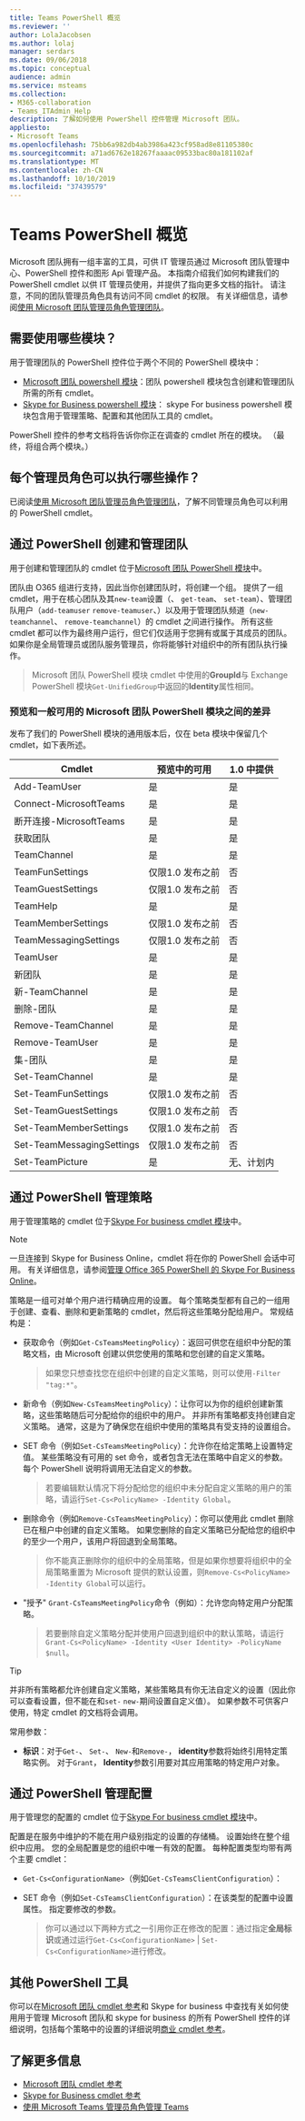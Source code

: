 ```yaml
---
title: Teams PowerShell 概览
ms.reviewer: ''
author: LolaJacobsen
ms.author: lolaj
manager: serdars
ms.date: 09/06/2018
ms.topic: conceptual
audience: admin
ms.service: msteams
ms.collection:
- M365-collaboration
- Teams_ITAdmin_Help
description: 了解如何使用 PowerShell 控件管理 Microsoft 团队。
appliesto:
- Microsoft Teams
ms.openlocfilehash: 75bb6a982db4ab3986a423cf958ad8e81105380c
ms.sourcegitcommit: a71ad6762e18267faaaac09533bac80a181102af
ms.translationtype: MT
ms.contentlocale: zh-CN
ms.lasthandoff: 10/10/2019
ms.locfileid: "37439579"
---
```

# <a name="teams-powershell-overview"></a>Teams PowerShell 概览

Microsoft 团队拥有一组丰富的工具，可供 IT 管理员通过 Microsoft 团队管理中心、PowerShell 控件和图形 Api 管理产品。 本指南介绍我们如何构建我们的 PowerShell cmdlet 以供 IT 管理员使用，并提供了指向更多文档的指针。 请注意，不同的团队管理员角色具有访问不同 cmdlet 的权限。 有关详细信息，请参阅[使用 Microsoft 团队管理员角色管理团队](using-admin-roles.md)。

## <a name="which-modules-do-you-need-to-use"></a>需要使用哪些模块？

用于管理团队的 PowerShell 控件位于两个不同的 PowerShell 模块中： 
- [Microsoft 团队 powershell 模块](https://www.powershellgallery.com/packages/MicrosoftTeams/)：团队 powershell 模块包含创建和管理团队所需的所有 cmdlet。  
- [Skype for Business powershell 模块](https://www.microsoft.com/en-us/download/details.aspx?id=39366)： skype For business powershell 模块包含用于管理策略、配置和其他团队工具的 cmdlet。 

PowerShell 控件的参考文档将告诉你你正在调查的 cmdlet 所在的模块。 （最终，将组合两个模块。）

## <a name="what-can-each-admin-role-do"></a>每个管理员角色可以执行哪些操作？

已阅读[使用 Microsoft 团队管理员角色管理团队](using-admin-roles.md)，了解不同管理员角色可以利用的 PowerShell cmdlet。

## <a name="creating-and-managing-teams-via-powershell"></a>通过 PowerShell 创建和管理团队

用于创建和管理团队的 cmdlet 位于[Microsoft 团队 PowerShell 模块](https://www.powershellgallery.com/packages/MicrosoftTeams/)中。 

团队由 O365 组进行支持，因此当你创建团队时，将创建一个组。 提供了一组 cmdlet，用于在核心团队及其``new-team``设置（、 ``get-team``、 ``set-team``）、管理团队用户（``add-teamuser`` ``remove-teamuser``、）以及用于管理团队频道（``new-teamchannel``、 ``remove-teamchannel``）的 cmdlet 之间进行操作。 所有这些 cmdlet 都可以作为最终用户运行，但它们仅适用于您拥有或属于其成员的团队。 如果你是全局管理员或团队服务管理员，你将能够针对组织中的所有团队执行操作。

> Microsoft 团队 PowerShell 模块 cmdlet 中使用的**GroupId**与 Exchange PowerShell 模块``Get-UnifiedGroup``中返回的**Identity**属性相同。

### <a name="differences-between-preview-and-generally-available-microsoft-teams-powershell-module"></a>预览和一般可用的 Microsoft 团队 PowerShell 模块之间的差异

发布了我们的 PowerShell 模块的通用版本后，仅在 beta 模块中保留几个 cmdlet，如下表所述。

| Cmdlet | 预览中的可用 | 1.0 中提供 |
|------- | -------------------- | ------------------------------ |
| Add-TeamUser | 是 | 是 |
| Connect-MicrosoftTeams | 是 | 是 |
| 断开连接-MicrosoftTeams | 是 | 是 |
| 获取团队 | 是 | 是 |
| TeamChannel | 是 | 是 |
| TeamFunSettings | 仅限1.0 发布之前 | 否 |
| TeamGuestSettings | 仅限1.0 发布之前 | 否 |
| TeamHelp | 是 | 是 |
| TeamMemberSettings | 仅限1.0 发布之前 | 否 |
| TeamMessagingSettings | 仅限1.0 发布之前 | 否 |
| TeamUser | 是 | 是 |
| 新团队 | 是 | 是 |
| 新-TeamChannel | 是 | 是 |
| 删除-团队 | 是 | 是 |
| Remove-TeamChannel | 是 | 是 |
| Remove-TeamUser | 是 | 是 |
| 集-团队 | 是 | 是 |
| Set-TeamChannel | 是 | 是 |
| Set-TeamFunSettings | 仅限1.0 发布之前 | 否 |
| Set-TeamGuestSettings | 仅限1.0 发布之前 | 否 |
| Set-TeamMemberSettings | 仅限1.0 发布之前 | 否 |
| Set-TeamMessagingSettings | 仅限1.0 发布之前 | 否 |
| Set-TeamPicture | 是 | 无、计划内 |


## <a name="managing-policies-via-powershell"></a>通过 PowerShell 管理策略

用于管理策略的 cmdlet 位于[Skype For business cmdlet 模块](https://www.microsoft.com/en-us/download/details.aspx?id=39366)中。

> [!NOTE]
> 一旦连接到 Skype for Business Online，cmdlet 将在你的 PowerShell 会话中可用。 有关详细信息，请参阅[管理 Office 365 PowerShell 的 Skype For Business Online](https://docs.microsoft.com/office365/enterprise/powershell/manage-skype-for-business-online-with-office-365-powershell)。 

策略是一组可对单个用户进行精确应用的设置。 每个策略类型都有自己的一组用于创建、查看、删除和更新策略的 cmdlet，然后将这些策略分配给用户。 常规结构是：

- 获取命令（例如``Get-CsTeamsMeetingPolicy``）：返回可供您在组织中分配的策略文档，由 Microsoft 创建以供您使用的策略和您创建的自定义策略。
   > 如果您只想查找您在组织中创建的自定义策略，则可以使用``-Filter "tag:*"``。

- 新命令（例如``New-CsTeamsMeetingPolicy``）：让你可以为你的组织创建新策略，这些策略随后可分配给你的组织中的用户。 并非所有策略都支持创建自定义策略。 通常，这是为了确保您在组织中使用的策略具有受支持的设置组合。

- SET 命令（例如``Set-CsTeamsMeetingPolicy``）：允许你在给定策略上设置特定值。 某些策略没有可用的 set 命令，或者包含无法在策略中自定义的参数。 每个 PowerShell 说明将调用无法自定义的参数。 
   > 若要编辑默认情况下将分配给您的组织中未分配自定义策略的用户的策略，请运行``Set-Cs<PolicyName> -Identity Global``。

- 删除命令（例如``Remove-CsTeamsMeetingPolicy``）：你可以使用此 cmdlet 删除已在租户中创建的自定义策略。 如果您删除的自定义策略已分配给您的组织中的至少一个用户，该用户将回退到全局策略。
   > 你不能真正删除你的组织中的全局策略，但是如果你想要将组织中的全局策略重置为 Microsoft 提供的默认设置，则``Remove-Cs<PolicyName> -Identity Global``可以运行。

- "授予" ``Grant-CsTeamsMeetingPolicy``命令（例如）：允许您向特定用户分配策略。
   > 若要删除自定义策略分配并使用户回退到组织中的默认策略，请运行``Grant-Cs<PolicyName> -Identity <User Identity> -PolicyName $null``。

> [!TIP]
> 并非所有策略都允许创建自定义策略，某些策略具有你无法自定义的设置（因此你可以查看设置，但不能在和``set-`` ``new-``期间设置自定义值）。 如果参数不可供客户使用，特定 cmdlet 的文档将会调用。

常用参数：

- **标识**：对于``Get-``、 ``Set-``、 ``New-``和``Remove-``， **identity**参数将始终引用特定策略实例。 对于``Grant``， **Identity**参数引用要对其应用策略的特定用户对象。

<!--more info here?-->

## <a name="managing-configurations-via-powershell"></a>通过 PowerShell 管理配置

用于管理您的配置的 cmdlet 位于[Skype For business cmdlet 模块](https://www.microsoft.com/en-us/download/details.aspx?id=39366)中。

配置是在服务中维护的不能在用户级别指定的设置的存储桶。 设置始终在整个组织中应用。 您的全局配置是您的组织中唯一有效的配置。 每种配置类型均带有两个主要 cmdlet：

- ``Get-Cs<ConfigurationName>``（例如``Get-CsTeamsClientConfiguration``）： 

- SET 命令（例如``Set-CsTeamsClientConfiguration``）：在该类型的配置中设置属性。 指定要修改的参数。
   > 你可以通过以下两种方式之一引用你正在修改的配置：通过指定**全局标识**或通过运行``Get-Cs<ConfigurationName>``  |  ``Set-Cs<ConfigurationName>``进行修改。

## <a name="other-powershell-tools"></a>其他 PowerShell 工具

你可以在[Microsoft 团队 cmdlet 参考](https://docs.microsoft.com/powershell/teams/?view=teams-ps)和 Skype for business 中查找有关如何使用用于管理 Microsoft 团队和 skype for business 的所有 PowerShell 控件的详细说明，包括每个策略中的设置的详细说明[商业 cmdlet 参考](https://docs.microsoft.com/powershell/skype/intro?view=skype-ps)。

## <a name="learn-more"></a>了解更多信息

- [Microsoft 团队 cmdlet 参考](https://docs.microsoft.com/powershell/teams/?view=teams-ps)
- [Skype for Business cmdlet 参考](https://docs.microsoft.com/powershell/skype/intro?view=skype-ps)
- [使用 Microsoft Teams 管理员角色管理 Teams](using-admin-roles.md)
